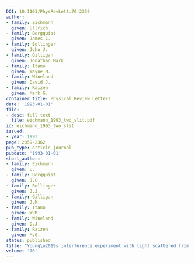 ```yaml
---
DOI: 10.1103/PhysRevLett.70.2359
author:
- family: Eichmann
  given: Ullrich
- family: Bergquist
  given: James C.
- family: Bollinger
  given: John J.
- family: Gilligan
  given: Jonathan Mark
- family: Itano
  given: Wayne M.
- family: Wineland
  given: David J.
- family: Raizen
  given: Mark G.
container_title: Physical Review Letters
date: '1993-01-01'
file:
- desc: full text
  file: eichmann_1993_two_slit.pdf
id: eichmann_1993_two_slit
issued:
- year: 1993
page: 2359-2362
pub_type: article-journal
pubdate: '1993-01-01'
short_author:
- family: Eichmann
  given: U.
- family: Bergquist
  given: J.C.
- family: Bollinger
  given: J.J.
- family: Gilligan
  given: J.M.
- family: Itano
  given: W.M.
- family: Wineland
  given: D.J.
- family: Raizen
  given: M.G.
status: published
title: "Young\u2019s interference experiment with light scattered from two atoms"
volume: '70'
---
```

